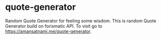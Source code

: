 # quote-generator
Random Quote Generator for feeling some wisdom.
This is random Quote Generator build on forismatic API. To visit go to <a href="https://amansatnami.me/quote-generator/">https://amansatnami.me/quote-generator</a>.
